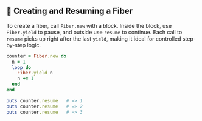 ## 🧵 Creating and Resuming a Fiber

To create a fiber, call `Fiber.new` with a block. Inside the block, use `Fiber.yield` to pause, and outside use `resume` to continue. Each call to `resume` picks up right after the last `yield`, making it ideal for controlled step-by-step logic.

```ruby
counter = Fiber.new do
  n = 1
  loop do
    Fiber.yield n
    n += 1
  end
end

puts counter.resume   # => 1
puts counter.resume   # => 2
puts counter.resume   # => 3
```